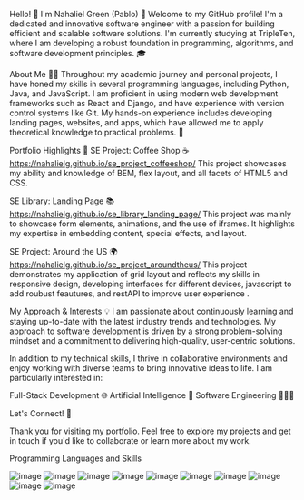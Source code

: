 

Hello! 👋 I'm Nahaliel Green (Pablo) 🌟
Welcome to my GitHub profile! I'm a dedicated and innovative software engineer with a passion for building efficient and scalable software solutions. I'm currently studying at TripleTen, where I am developing a robust foundation in programming, algorithms, and software development principles. 🎓

About Me 🧑‍💻
Throughout my academic journey and personal projects, I have honed my skills in several programming languages, including Python, Java, and JavaScript. I am proficient in using modern web development frameworks such as React and Django, and have experience with version control systems like Git. My hands-on experience includes developing landing pages, websites, and apps, which have allowed me to apply theoretical knowledge to practical problems. 🚀

Portfolio Highlights 🌟
SE Project: Coffee Shop ☕  https://nahalielg.github.io/se_project_coffeeshop/
This project showcases my ability and knowledge of BEM, flex layout, and all facets of HTML5 and CSS.

SE Library: Landing Page 📚  https://nahalielg.github.io/se_library_landing_page/
This project was mainly to showcase form elements, animations, and the use of iframes. It highlights my expertise in embedding content, special effects, and layout.

SE Project: Around the US 🌍 https://nahalielg.github.io/se_project_aroundtheus/
This project demonstrates my application of grid layout and reflects my skills in responsive design, developing interfaces for different devices, javascript to add roubust feautures, and restAPI to improve user experience .

My Approach & Interests 💡
I am passionate about continuously learning and staying up-to-date with the latest industry trends and technologies. My approach to software development is driven by a strong problem-solving mindset and a commitment to delivering high-quality, user-centric solutions.

In addition to my technical skills, I thrive in collaborative environments and enjoy working with diverse teams to bring innovative ideas to life. I am particularly interested in:

Full-Stack Development 🌐
Artificial Intelligence 🤖
Software Engineering 👨🏾‍💻

Let's Connect! 🤝

Thank you for visiting my portfolio. Feel free to explore my projects and get in touch if you'd like to collaborate or learn more about my work.

Programming Languages and Skills

![image](https://github.com/NahalielG/NahalielG/assets/166444591/326ad95e-933c-45c4-ae84-cf71c77630c1) ![image](https://github.com/NahalielG/NahalielG/assets/166444591/8e481793-c814-4af5-b41e-f71148332927) ![image](https://github.com/NahalielG/NahalielG/assets/166444591/88d14985-c8b2-4189-a17e-19664bceb4d3) ![image](https://github.com/NahalielG/NahalielG/assets/166444591/ee421252-079c-4d59-a3d1-dd62af267546) ![image](https://github.com/NahalielG/NahalielG/assets/166444591/b55b2192-3bb0-421c-9b1f-d0d79b13f3d9) ![image](https://github.com/NahalielG/NahalielG/assets/166444591/2cb06992-478f-4f26-9eb4-c29982da37e1) ![image](https://github.com/NahalielG/NahalielG/assets/166444591/80dd3d9c-3d56-4350-ad17-4530d443246b) ![image](https://github.com/NahalielG/NahalielG/assets/166444591/658120f0-ba81-4d27-9dc1-d462b039d30f) ![image](https://github.com/NahalielG/NahalielG/assets/166444591/ee0248aa-4859-44cf-863f-286da899a9f6) ![image](https://github.com/NahalielG/NahalielG/assets/166444591/1dc4733e-15ed-4557-9841-837383769670)









